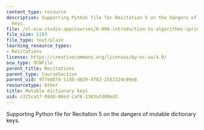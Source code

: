 ```yaml
---
content_type: resource
description: Supporting Python file for Recitation 5 on the dangers of mutable dictionary
  keys.
file: /ol-ocw-studio-app/courses/6-006-introduction-to-algorithms-spring-2008/c325ca1799dd86edcaf613d3afd00ed3_mutable_dictkey.py
file_size: 1193
file_type: text/plain
learning_resource_types:
- Recitations
license: https://creativecommons.org/licenses/by-nc-sa/4.0/
ocw_type: OCWFile
parent_title: Recitations
parent_type: CourseSection
parent_uid: 977e8874-11d8-d029-4782-2552324c99e8
resourcetype: Other
title: Mutable dictionary keys
uid: c325ca17-99dd-86ed-caf6-13d3afd00ed3
---
```

Supporting Python file for Recitation 5 on the dangers of mutable dictionary keys.